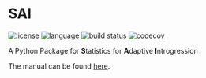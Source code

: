 # SAI

[![license](https://img.shields.io/badge/license-GPL%20v3-black.svg?style=flat-square)](LICENSE) 
[![language](http://img.shields.io/badge/language-Python-blue.svg?style=flat-square)](https://www.python.org/) 
[![build status](https://img.shields.io/github/actions/workflow/status/xin-huang/sai/build.yaml?branch=main&style=flat-square)](https://github.com/xin-huang/sai/actions)
[![codecov](https://img.shields.io/codecov/c/github/xin-huang/sai)](https://app.codecov.io/gh/xin-huang/sai)

A Python Package for **S**tatistics for **A**daptive **I**ntrogression

The manual can be found [here](https://xin-huang.github.io/sai).
